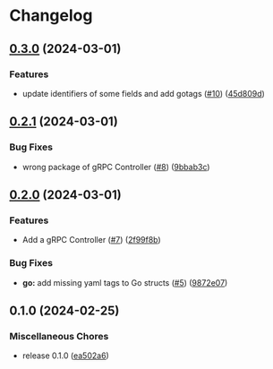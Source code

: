 # Changelog

## [0.3.0](https://github.com/wndhydrnt/saturn-sync-protocol/compare/v0.2.1...v0.3.0) (2024-03-01)


### Features

* update identifiers of some fields and add gotags ([#10](https://github.com/wndhydrnt/saturn-sync-protocol/issues/10)) ([45d809d](https://github.com/wndhydrnt/saturn-sync-protocol/commit/45d809d4065bb7f778dfc04ae36bd2d3ef2e28b2))

## [0.2.1](https://github.com/wndhydrnt/saturn-sync-protocol/compare/v0.2.0...v0.2.1) (2024-03-01)


### Bug Fixes

* wrong package of gRPC Controller ([#8](https://github.com/wndhydrnt/saturn-sync-protocol/issues/8)) ([9bbab3c](https://github.com/wndhydrnt/saturn-sync-protocol/commit/9bbab3c1716b8dbc70c03fdd24a38fad77e28431))

## [0.2.0](https://github.com/wndhydrnt/saturn-sync-protocol/compare/v0.1.0...v0.2.0) (2024-03-01)


### Features

* Add a gRPC Controller ([#7](https://github.com/wndhydrnt/saturn-sync-protocol/issues/7)) ([2f99f8b](https://github.com/wndhydrnt/saturn-sync-protocol/commit/2f99f8ba023179fd15e379b227dfa5970e2e75f8))


### Bug Fixes

* **go:** add missing yaml tags to Go structs ([#5](https://github.com/wndhydrnt/saturn-sync-protocol/issues/5)) ([9872e07](https://github.com/wndhydrnt/saturn-sync-protocol/commit/9872e0709089a49d975b8aa275b8d55d09c15c73))

## 0.1.0 (2024-02-25)


### Miscellaneous Chores

* release 0.1.0 ([ea502a6](https://github.com/wndhydrnt/saturn-sync-protocol/commit/ea502a669e959de1a803db5c7bc1264516ec3757))
